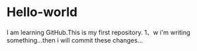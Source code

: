 # Hello-world
I am learning GitHub.This is my first repository.
1、w i'm writing something...then i will commit these changes...
